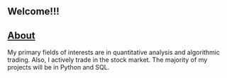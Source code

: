 ## Welcome!!!

## <ins> About </ins>
My primary fields of interests are in quantitative analysis and algorithmic trading. Also, I actively trade in the stock market. The majority of my projects will be in Python and SQL. 

